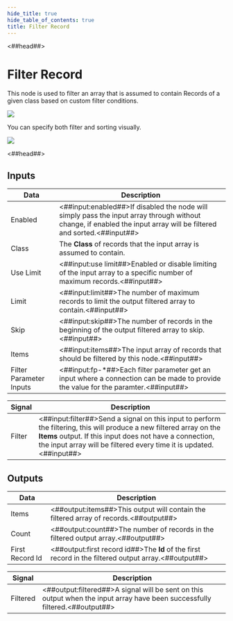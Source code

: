 ```yaml
---
hide_title: true
hide_table_of_contents: true
title: Filter Record
---
```


<##head##>

# Filter Record

This node is used to filter an <span className="ndl-data">array</span> that is assumed to contain Records of a given class based on custom filter conditions.

<div className="ndl-image-with-background l">

![](/nodes/data/cloud-data/filter-records/filter-records-node.png)

</div>

You can specify both filter and sorting visually.

<div className="ndl-image-with-background l">

![](/nodes/data/cloud-data/filter-records/filter-records-visual.png)

</div>
<##head##>

## Inputs

| Data                                                      | Description                                                                                                                                                         |
| --------------------------------------------------------- | ------------------------------------------------------------------------------------------------------------------------------------------------------------------- |
| <span className="ndl-data">Enabled</span>                 | <##input:enabled##>If disabled the node will simply pass the input array through without change, if enabled the input array will be filtered and sorted.<##input##> |
| <span className="ndl-data">Class</span>                   | The **Class** of records that the input array is assumed to contain.                                                                                                |
| <span className="ndl-data">Use Limit</span>               | <##input:use limit##>Enabled or disable limiting of the input array to a specific number of maximum records.<##input##>                                             |
| <span className="ndl-data">Limit</span>                   | <##input:limit##>The number of maximum records to limit the output filtered array to contain.<##input##>                                                            |
| <span className="ndl-data">Skip</span>                    | <##input:skip##>The number of records in the beginning of the output filtered array to skip.<##input##>                                                             |
| <span className="ndl-data">Items</span>                   | <##input:items##>The input array of records that should be filtered by this node.<##input##>                                                                        |
| <span className="ndl-data">Filter Parameter Inputs</span> | <##input:fp-\*##>Each filter parameter get an input where a connection can be made to provide the value for the paramter.<##input##>                                |

| Signal                                     | Description                                                                                                                                                                                                                                             |
| ------------------------------------------ | ------------------------------------------------------------------------------------------------------------------------------------------------------------------------------------------------------------------------------------------------------- |
| <span className="ndl-signal">Filter</span> | <##input:filter##>Send a signal on this input to perform the filtering, this will produce a new filtered array on the **Items** output. If this input does not have a connection, the input array will be filtered every time it is updated.<##input##> |

## Outputs

| Data                                              | Description                                                                                          |
| ------------------------------------------------- | ---------------------------------------------------------------------------------------------------- |
| <span className="ndl-data">Items</span>           | <##output:items##>This output will contain the filtered array of records.<##output##>                |
| <span className="ndl-data">Count</span>           | <##output:count##>The number of records in the filtered output array.<##output##>                    |
| <span className="ndl-data">First Record Id</span> | <##output:first record id##>The **Id** of the first record in the filtered output array.<##output##> |

| Signal                                       | Description                                                                                                                 |
| -------------------------------------------- | --------------------------------------------------------------------------------------------------------------------------- |
| <span className="ndl-signal">Filtered</span> | <##output:filtered##>A signal will be sent on this output when the input array have been successfully filtered.<##output##> |
